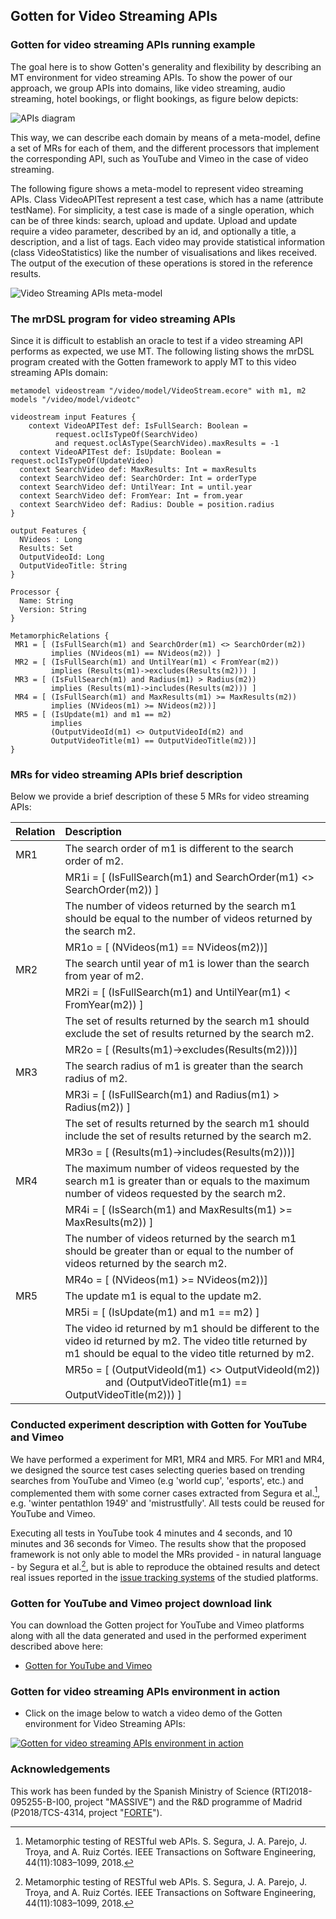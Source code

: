 ## Gotten for Video Streaming APIs

### Gotten for video streaming APIs running example

The goal here is to show Gotten's generality and flexibility by describing an MT environment for video streaming APIs. To show the power of our approach, we group APIs into domains, like video streaming, audio streaming, hotel bookings, or flight bookings, as figure below depicts:

![APIs diagram](https://raw.githubusercontent.com/g0tten/images/main/figures/apis.png)

This way, we can describe each domain by means of a meta-model, define a set of MRs for each of them, and the different processors that implement the corresponding API, such as YouTube and Vimeo in the case of video streaming.

The following figure shows a meta-model to represent video streaming APIs. Class VideoAPITest represent a test case, which has a name (attribute testName). For simplicity, a test case is made of a single operation, which can be of three kinds: search, upload and update. Upload and update require a video parameter, described by an id, and optionally a title, a description, and a list of tags. Each video may provide statistical information (class VideoStatistics) like the number of visualisations and likes received. The output of the execution of these operations is stored in the reference results.

![Video Streaming APIs meta-model](https://raw.githubusercontent.com/g0tten/images/main/model/video_streaming_mm.png)

### The mrDSL program for video streaming APIs

Since it is difficult to establish an oracle to test if a video streaming API performs as expected, we use MT. The following listing shows the mrDSL program created with the Gotten framework to apply MT to this video streaming APIs domain: 

```
metamodel videostream "/video/model/VideoStream.ecore" with m1, m2
models "/video/model/videotc" 

videostream input Features {
	context VideoAPITest def: IsFullSearch: Boolean = 
          request.oclIsTypeOf(SearchVideo) 
          and request.oclAsType(SearchVideo).maxResults = -1
  context VideoAPITest def: IsUpdate: Boolean = request.oclIsTypeOf(UpdateVideo)
  context SearchVideo def: MaxResults: Int = maxResults
  context SearchVideo def: SearchOrder: Int = orderType
  context SearchVideo def: UntilYear: Int = until.year
  context SearchVideo def: FromYear: Int = from.year
  context SearchVideo def: Radius: Double = position.radius
}  

output Features {
  NVideos : Long
  Results: Set
  OutputVideoId: Long
  OutputVideoTitle: String
}

Processor {
  Name: String
  Version: String
}
 
MetamorphicRelations {
 MR1 = [ (IsFullSearch(m1) and SearchOrder(m1) <> SearchOrder(m2)) 
         implies (NVideos(m1) == NVideos(m2)) ]
 MR2 = [ (IsFullSearch(m1) and UntilYear(m1) < FromYear(m2))
         implies (Results(m1)->excludes(Results(m2))) ]
 MR3 = [ (IsFullSearch(m1) and Radius(m1) > Radius(m2))
         implies (Results(m1)->includes(Results(m2))) ]
 MR4 = [ (IsFullSearch(m1) and MaxResults(m1) >= MaxResults(m2)) 
         implies (NVideos(m1) >= NVideos(m2))]
 MR5 = [ (IsUpdate(m1) and m1 == m2)
         implies 
         (OutputVideoId(m1) <> OutputVideoId(m2) and
         OutputVideoTitle(m1) == OutputVideoTitle(m2))]
}
```

### MRs for video streaming APIs brief description

Below we provide a brief description of these 5 MRs for video streaming APIs:

Relation | Description |
--- | :--- | 
MR1 | The search order of m1 is different to the search order of m2. |
&nbsp; | MR1i = [ (IsFullSearch(m1) and SearchOrder(m1) <> SearchOrder(m2))  ] |
&nbsp; | The number of videos returned by the search m1 should be equal to the number of videos returned by the search m2. |
&nbsp; | MR1o = [ (NVideos(m1) == NVideos(m2))] |
MR2 | The search until year of m1 is lower than the search from year of m2. |
&nbsp; | MR2i = [ (IsFullSearch(m1) and UntilYear(m1) < FromYear(m2))  ] |
&nbsp; | The set of results returned by the search m1 should exclude the set of results returned by the search m2. |
&nbsp; | MR2o = [ (Results(m1)->excludes(Results(m2)))] |
MR3 | The search radius of m1 is greater than the search radius of m2. |
&nbsp; | MR3i = [ (IsFullSearch(m1) and Radius(m1) > Radius(m2))  ] |
&nbsp; | The set of results returned by the search m1 should include the set of results returned by the search m2. |
&nbsp; | MR3o = [ (Results(m1)->includes(Results(m2)))] |
MR4 | The maximum number of videos requested by the search m1 is greater than or equals to the maximum number of videos requested by the search m2. |
&nbsp; | MR4i = [ (IsSearch(m1) and MaxResults(m1) >= MaxResults(m2)) ] |
&nbsp; | The number of videos returned by the search m1 should be greater than or equal to the number of videos returned by the search m2. |
&nbsp; | MR4o = [ (NVideos(m1) >= NVideos(m2))] |
MR5 | The update m1 is equal to the update m2. |
&nbsp; | MR5i = [ (IsUpdate(m1) and m1 == m2) ] |
&nbsp; | The video id returned by m1 should be different to the video id returned by m2. The video title returned by m1 should be equal to the video title returned by m2. |
&nbsp; | MR5o = [ (OutputVideoId(m1) <> OutputVideoId(m2)) <br />&nbsp;&nbsp;&nbsp;&nbsp;&nbsp;&nbsp;&nbsp;&nbsp;&nbsp;&nbsp;&nbsp;&nbsp;&nbsp;&nbsp; and (OutputVideoTitle(m1) == OutputVideoTitle(m2))) ] |

### Conducted experiment description with Gotten for YouTube and Vimeo

We have performed a experiment for MR1, MR4 and MR5. For MR1 and MR4, we designed the source test cases selecting queries based on trending searches from YouTube and Vimeo (e.g 'world cup', 'esports', etc.) and complemented them with some corner cases extracted from Segura et al.[^1], e.g. 'winter pentathlon 1949' and 'mistrustfully'. All tests could be reused for YouTube and Vimeo.

Executing all tests in YouTube took 4 minutes and 4 seconds, and 10 minutes and 36 seconds for Vimeo. The results show that the proposed framework is not only able to model the MRs provided - in natural language - by Segura et al.[^1], but is able to reproduce the obtained results and detect real issues reported in the [issue tracking systems](https://code.google.com/p/gdata-issues/issues/detail?id=5173) of the studied platforms.

[^1]: Metamorphic testing of RESTful web APIs. S. Segura, J. A. Parejo, J. Troya, and A. Ruiz Cortés. IEEE Transactions on Software Engineering, 44(11):1083–1099, 2018.

### Gotten for YouTube and Vimeo project download link

You can download the Gotten project for YouTube and Vimeo platforms along with all the data generated and used in the performed experiment described above here:

- [Gotten for YouTube and Vimeo](https://github.com/g0tten/video/zipball/main)

### Gotten for video streaming APIs environment in action

- Click on the image below to watch a video demo of the Gotten environment for Video Streaming APIs:

[![Gotten for video streaming APIs environment in action](https://raw.githubusercontent.com/g0tten/images/main/ide/gotten_video_screenshot.png)](https://youtu.be/10MDPC9jQQI)

### Acknowledgements
This work has been funded by the Spanish Ministry of Science (RTI2018-095255-B-I00, project "MASSIVE") and the R&D programme of Madrid (P2018/TCS-4314, project "[FORTE](https://antares.sip.ucm.es/forte-cm/)").
